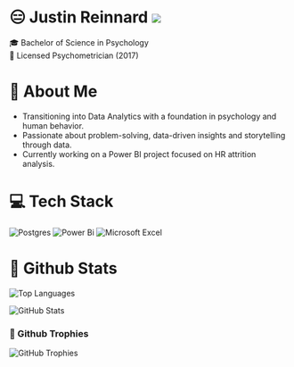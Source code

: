 # 😑 Justin Reinnard ![](https://komarev.com/ghpvc/?username=Stinrb)  
🎓 Bachelor of Science in Psychology  
📜 Licensed Psychometrician (2017)  

# 👤 About Me 
- Transitioning into Data Analytics with a foundation in psychology and human behavior.  
- Passionate about problem-solving, data-driven insights and storytelling through data.  
- Currently working on a Power BI project focused on HR attrition analysis.  

# 💻 Tech Stack  
![Postgres](https://img.shields.io/badge/postgres-%23316192.svg?style=for-the-badge&logo=postgresql&logoColor=white) ![Power Bi](https://img.shields.io/badge/power_bi-F2C811?style=for-the-badge&logo=powerbi&logoColor=black)  ![Microsoft Excel](https://img.shields.io/badge/Microsoft_Excel-217346?style=for-the-badge&logo=microsoft-excel&logoColor=white)     

# 🐧 Github Stats

![Top Languages](https://github-readme-stats.vercel.app/api/top-langs/?username=Stinrb&layout=compact&theme=material-palenight&border_radius=0&hide_border=true)


![GitHub Stats](https://github-readme-stats.vercel.app/api?username=Stinrb&show_icons=true&theme=material-palenight&border_radius=0&hide_border=true)

### :hatching_chick: Github Trophies
![GitHub Trophies](https://github-profile-trophy.vercel.app/?username=Stinrb&theme=chalk&no-bg=true&no-frame=true&margin-w=10)




